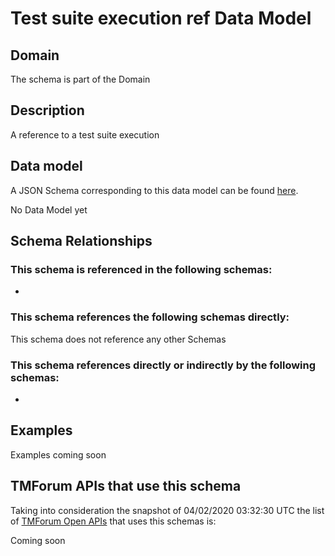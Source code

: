 # Test suite execution ref Data Model

## Domain

The  schema is part of the  Domain

## Description

A reference to a test suite execution

## Data model

A JSON Schema corresponding to this data model can be found
[here](https://github.com/tmforum-rand/schemas/blob/candidates/Common/TestSuiteExecutionRef.schema.json).

No Data Model yet

## Schema Relationships

### This schema is referenced in the following schemas:

-

### This schema references the following schemas directly:

This schema does not reference any other Schemas

### This schema references directly or indirectly by the following schemas:

-



## Examples

Examples coming soon

## TMForum APIs that use this schema

Taking into consideration the snapshot of 04/02/2020 03:32:30 UTC the list of [TMForum Open APIs](https://www.tmforum.org/open-apis/) that uses this schemas is:

Coming soon